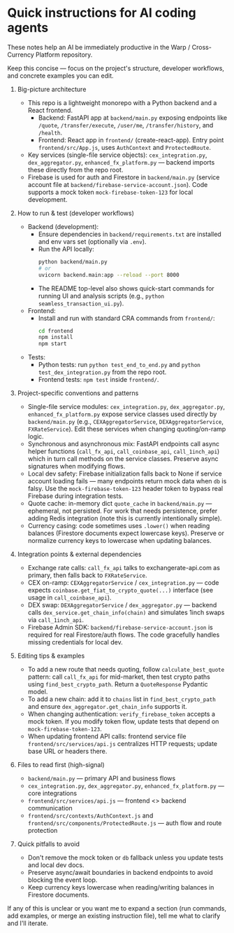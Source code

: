 <!-- .github/copilot-instructions.md -->
# Quick instructions for AI coding agents

These notes help an AI be immediately productive in the Warp / Cross-Currency Platform repository.

Keep this concise — focus on the project's structure, developer workflows, and concrete examples you can edit.

1. Big-picture architecture
   - This repo is a lightweight monorepo with a Python backend and a React frontend.
     - Backend: FastAPI app at `backend/main.py` exposing endpoints like `/quote`, `/transfer/execute`, `/user/me`, `/transfer/history`, and `/health`.
     - Frontend: React app in `frontend/` (create-react-app). Entry point `frontend/src/App.js`, uses `AuthContext` and `ProtectedRoute`.
   - Key services (single-file service objects): `cex_integration.py`, `dex_aggregator.py`, `enhanced_fx_platform.py` — backend imports these directly from the repo root.
   - Firebase is used for auth and Firestore in `backend/main.py` (service account file at `backend/firebase-service-account.json`). Code supports a mock token `mock-firebase-token-123` for local development.

2. How to run & test (developer workflows)
   - Backend (development):
     - Ensure dependencies in `backend/requirements.txt` are installed and env vars set (optionally via `.env`).
     - Run the API locally:
       ```bash
       python backend/main.py
       # or
       uvicorn backend.main:app --reload --port 8000
       ```
     - The README top-level also shows quick-start commands for running UI and analysis scripts (e.g., `python seamless_transaction_ui.py`).
   - Frontend:
     - Install and run with standard CRA commands from `frontend/`:
       ```bash
       cd frontend
       npm install
       npm start
       ```
   - Tests:
     - Python tests: run `python test_end_to_end.py` and `python test_dex_integration.py` from the repo root.
     - Frontend tests: `npm test` inside `frontend/`.

3. Project-specific conventions and patterns
   - Single-file service modules: `cex_integration.py`, `dex_aggregator.py`, `enhanced_fx_platform.py` expose service classes used directly by `backend/main.py` (e.g., `CEXAggregatorService`, `DEXAggregatorService`, `FXRateService`). Edit these services when changing quoting/on-ramp logic.
   - Synchronous and asynchronous mix: FastAPI endpoints call async helper functions (`call_fx_api`, `call_coinbase_api`, `call_1inch_api`) which in turn call methods on the service classes. Preserve async signatures when modifying flows.
   - Local dev safety: Firebase initialization falls back to None if service account loading fails — many endpoints return mock data when `db` is falsy. Use the `mock-firebase-token-123` header token to bypass real Firebase during integration tests.
   - Quote cache: in-memory dict `quote_cache` in `backend/main.py` — ephemeral, not persisted. For work that needs persistence, prefer adding Redis integration (note this is currently intentionally simple).
   - Currency casing: code sometimes uses `.lower()` when reading balances (Firestore documents expect lowercase keys). Preserve or normalize currency keys to lowercase when updating balances.

4. Integration points & external dependencies
   - Exchange rate calls: `call_fx_api` talks to exchangerate-api.com as primary, then falls back to `FXRateService`.
   - CEX on-ramp: `CEXAggregatorService` / `cex_integration.py` — code expects `coinbase.get_fiat_to_crypto_quote(...)` interface (see usage in `call_coinbase_api`).
   - DEX swap: `DEXAggregatorService` / `dex_aggregator.py` — backend calls `dex_service.get_chain_info(chain)` and simulates 1inch swaps via `call_1inch_api`.
   - Firebase Admin SDK: `backend/firebase-service-account.json` is required for real Firestore/auth flows. The code gracefully handles missing credentials for local dev.

5. Editing tips & examples
   - To add a new route that needs quoting, follow `calculate_best_quote` pattern: call `call_fx_api` for mid-market, then test crypto paths using `find_best_crypto_path`. Return a `QuoteResponse` Pydantic model.
   - To add a new chain: add it to `chains` list in `find_best_crypto_path` and ensure `dex_aggregator.get_chain_info` supports it.
   - When changing authentication: `verify_firebase_token` accepts a mock token. If you modify token flow, update tests that depend on `mock-firebase-token-123`.
   - When updating frontend API calls: frontend service file `frontend/src/services/api.js` centralizes HTTP requests; update base URL or headers there.

6. Files to read first (high-signal)
   - `backend/main.py` — primary API and business flows
   - `cex_integration.py`, `dex_aggregator.py`, `enhanced_fx_platform.py` — core integrations
   - `frontend/src/services/api.js` — frontend <> backend communication
   - `frontend/src/contexts/AuthContext.js` and `frontend/src/components/ProtectedRoute.js` — auth flow and route protection

7. Quick pitfalls to avoid
   - Don't remove the mock token or `db` fallback unless you update tests and local dev docs.
   - Preserve async/await boundaries in backend endpoints to avoid blocking the event loop.
   - Keep currency keys lowercase when reading/writing balances in Firestore documents.

If any of this is unclear or you want me to expand a section (run commands, add examples, or merge an existing instruction file), tell me what to clarify and I'll iterate.
